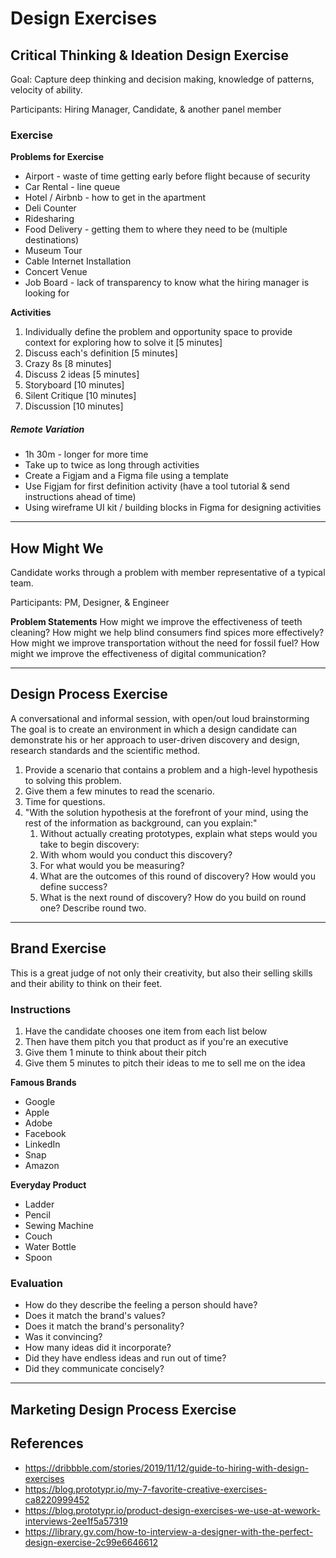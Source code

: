 # Design Exercises


## Critical Thinking & Ideation Design Exercise
Goal: Capture deep thinking and decision making, knowledge of patterns, velocity of ability.

Participants: Hiring Manager, Candidate, & another panel member

### Exercise
**Problems for Exercise**
- Airport - waste of time getting early before flight because of security
- Car Rental - line queue
- Hotel / Airbnb - how to get in the apartment
- Deli Counter
- Ridesharing
- Food Delivery - getting them to where they need to be (multiple destinations)
- Museum Tour
- Cable Internet Installation
- Concert Venue
- Job Board - lack of transparency to know what the hiring manager is looking for

**Activities**
1. Individually define the problem and opportunity space to provide context for exploring how to solve it [5 minutes]
2. Discuss each's definition [5 minutes]
3. Crazy 8s [8 minutes]
4. Discuss 2 ideas [5 minutes]
5. Storyboard [10 minutes]
6. Silent Critique [10 minutes]
7. Discussion [10 minutes]



##### Remote Variation
- 1h 30m - longer for more time
- Take up to twice as long through activities
- Create a Figjam and a Figma file using a template
- Use Figjam for first definition activity (have a tool tutorial & send instructions ahead of time)
- Using wireframe UI kit / building blocks in Figma for designing activities

---


## How Might We
Candidate works through a problem with member representative of a typical team.

Participants: PM, Designer, & Engineer

**Problem Statements**
How might we improve the effectiveness of teeth cleaning?
How might we help blind consumers find spices more effectively?
How might we improve transportation without the need for fossil fuel?
How might we improve the effectiveness of digital communication?

---

## Design Process Exercise
A conversational and informal session, with open/out loud brainstorming  The goal is to create an environment in which a design candidate can demonstrate his or her approach to user-driven discovery and design, research standards and the scientific method.

1. Provide a scenario that contains a problem and a high-level hypothesis to solving this problem.
2. Give them a few minutes to read the scenario.
3. Time for questions.
4. "With the solution hypothesis at the forefront of your mind, using the rest of the information as background, can you explain:"
   1. Without actually creating prototypes, explain what steps would you take to begin discovery:
   2. With whom would you conduct this discovery?
   3. For what would you be measuring?
   4. What are the outcomes of this round of discovery? How would you define success?
   6. What is the next round of discovery? How do you build on round one?  Describe round two.

---

## Brand Exercise

This is a great judge of not only their creativity, but also their selling skills and their ability to think on their feet.

### Instructions
1. Have the candidate chooses one item from each list below
2. Then have them pitch you that product as if you're an executive
3. Give them 1 minute to think about their pitch
4. Give them 5 minutes to pitch their ideas to me to sell me on the idea

**Famous Brands**
- Google
- Apple
- Adobe
- Facebook
- LinkedIn
- Snap
- Amazon

**Everyday Product**
- Ladder
- Pencil
- Sewing Machine
- Couch
- Water Bottle
- Spoon

### Evaluation
- How do they describe the feeling a person should have?
- Does it match the brand's values?
- Does it match the brand's personality?
- Was it convincing?
- How many ideas did it incorporate?
- Did they have endless ideas and run out of time? 
- Did they communicate concisely? 

---

## Marketing Design Process Exercise






## References
- https://dribbble.com/stories/2019/11/12/guide-to-hiring-with-design-exercises
- https://blog.prototypr.io/my-7-favorite-creative-exercises-ca8220999452
- https://blog.prototypr.io/product-design-exercises-we-use-at-wework-interviews-2ee1f5a57319
- https://library.gv.com/how-to-interview-a-designer-with-the-perfect-design-exercise-2c99e6646612
